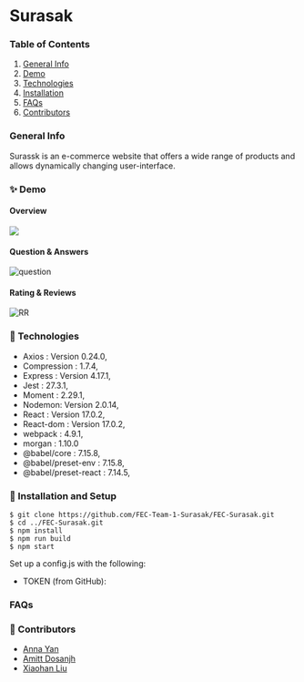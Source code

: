 # Surasak
### Table of Contents
1. [General Info](#🌴-General-Info)
2. [Demo](#✨-Demo)
3. [Technologies](#🧪-Technologies)
4. [Installation](#🚀-Installation)
5. [FAQs](#FAQS)
6. [Contributors](#🤝-Contributors)


### General Info
Surassk is an e-commerce website that offers a wide range of products and allows dynamically changing user-interface.

### ✨ Demo
#### Overview
![](https://imgur.com/a/DxmEXwz)

#### Question & Answers
![question](https://imgur.com/sKoUn29.gif)

#### Rating & Reviews
![RR](https://drive.google.com/file/d/19iWqJYjOehyxei9ZNcXut2jpA8CtxPfn/view?usp=sharing)

### 🧪 Technologies
* Axios : Version 0.24.0,
* Compression : 1.7.4,
* Express : Version 4.17.1,
* Jest : 27.3.1,
* Moment : 2.29.1,
* Nodemon: Version 2.0.14,
* React : Version 17.0.2,
* React-dom : Version 17.0.2,
* webpack : 4.9.1,
* morgan : 1.10.0
* @babel/core : 7.15.8,
* @babel/preset-env : 7.15.8,
* @babel/preset-react : 7.14.5,


### 🚀 Installation and Setup
```
$ git clone https://github.com/FEC-Team-1-Surasak/FEC-Surasak.git
$ cd ../FEC-Surasak.git
$ npm install
$ npm run build
$ npm start
```
Set up a config.js with the following: 

* TOKEN (from GitHub): 


### FAQs


### 🤝 Contributors
- [Anna Yan]()
- [Amitt Dosanjh]()
- [Xiaohan Liu]()
